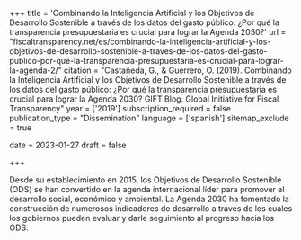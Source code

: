 +++
title = 'Combinando la Inteligencia Artificial y los Objetivos de Desarrollo Sostenible a través de los datos del gasto público: ¿Por qué la transparencia presupuestaria es crucial para lograr la Agenda 2030?'
url = "fiscaltransparency.net/es/combinando-la-inteligencia-artificial-y-los-objetivos-de-desarrollo-sostenible-a-traves-de-los-datos-del-gasto-publico-por-que-la-transparencia-presupuestaria-es-crucial-para-lograr-la-agenda-2/"
citation = "Castañeda, G., &amp; Guerrero, O. (2019). Combinando la Inteligencia Artificial y los Objetivos de Desarrollo Sostenible a través de los datos del gasto público: ¿Por qué la transparencia presupuestaria es crucial para lograr la Agenda 2030? GIFT Blog. Global Initiative for Fiscal Transparency"
year = ['2019']
subscription_required = false
publication_type = "Dissemination"
language = ['spanish']
sitemap_exclude = true

date = 2023-01-27
draft = false

+++

Desde su establecimiento en 2015, los Objetivos de Desarrollo Sostenible (ODS) se han convertido en la agenda internacional lí­der para promover el desarrollo social, económico y ambiental. La Agenda 2030 ha fomentado la construcción de numerosos indicadores de desarrollo a través de los cuales los gobiernos pueden evaluar y darle seguimiento al progreso hacia los ODS.
